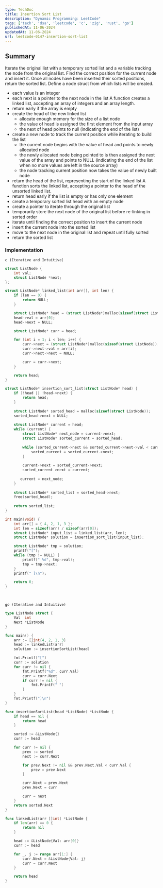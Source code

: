 ```yaml
---
type: TechDoc
title: Insertion Sort List
description: "Dynamic Programming: LeetCode"
tags: ['tech', 'dsa', 'leetcode', 'c', 'zig', 'rust', 'go']
publishedAt: 11-06-2024
updatedAt: 11-06-2024
url: leetcode-0147-insertion-sort-list
---
```

## Summary
Iterate the original list with a temporary sorted list and a variable tracking the node from the 
original list. Find the correct position for the current node and insert it. Once all nodes have 
been inserted their sorted positions, return the sorted list.
Define a node struct from which lists will be created.
- each value is an integer
- each next is a pointer to the next node in the list
A function creates a linked list, accepting an array of integers and an array length.
- return early if the array is empty
- create the head of the new linked list
  - allocate enough memory for the size of a list node
  - the value of head is assigned the first element from the input array
  - the next of head points to null (indicating the end of the list)
- create a new node to track the current position while iterating to build the list
  - the current node begins with the value of head and points to newly allocated node
  - the newly allocated node being pointed to is then assigned the next value of the array and 
points to NULL (indicating the end of the list when no more values are left in the source array)
  - the node tracking current position now takes the value of newly built node
- return the head of the list, representing the start of the linked list
A function sorts the linked list, accepting a pointer to the head of the unsorted linked list.
- return head early if the list is empty or has only one element
- create a temporary sorted list head with an empty node
- create a pointer to iterate through the original list
- temporarily store the next node of the original list before re-linking in sorted order
- iterate until finding the correct position to insert the current node
- insert the current node into the sorted list
- move to the next node in the original list and repeat until fully sorted
- return the sorted list

### Implementation
`c (Iterative and Intuitive)`
```c
struct ListNode {
    int val;
    struct ListNode *next;
};

struct ListNode* linked_list(int arr[], int len) {
    if (len == 0) {
        return NULL;
    }

    struct ListNode* head = (struct ListNode*)malloc(sizeof(struct ListNode));
    head->val = arr[0];
    head->next = NULL;

    struct ListNode* curr = head;

    for (int i = 1; i < len; i++) {
        curr->next = (struct ListNode*)malloc(sizeof(struct ListNode));
        curr->next->val = arr[i];
        curr->next->next = NULL;

        curr = curr->next;
    }

    return head;
}

struct ListNode* insertion_sort_list(struct ListNode* head) {
    if (!head || !head->next) {
        return head;
    }
    
    struct ListNode* sorted_head = malloc(sizeof(struct ListNode));
    sorted_head->next = NULL;
    
    struct ListNode* current = head;
    while (current) {
        struct ListNode* next_node = current->next;
        struct ListNode* sorted_current = sorted_head;
        
        while (sorted_current->next && sorted_current->next->val < current->val) {
            sorted_current = sorted_current->next;
        }
        
        current->next = sorted_current->next;
        sorted_current->next = current;
        
       current = next_node;
    }
    
    struct ListNode* sorted_list = sorted_head->next;
    free(sorted_head);
    
    return sorted_list;
}

int main(void) {
    int arr[] = { 4, 2, 1, 3 };
    int len = sizeof(arr) / sizeof(arr[0]);
    struct ListNode* input_list = linked_list(arr, len);
    struct ListNode* solution = insertion_sort_list(input_list);

    struct ListNode* tmp = solution;
    printf("[");
    while (tmp != NULL) {
        printf(" %d", tmp->val);
        tmp = tmp->next;
    }
    printf(" ]\n");

    return 0;
}
```

<br />

`go (Iterative and Intuitive)`
```go
type ListNode struct {
	Val  int
	Next *ListNode
}

func main() {
	arr := []int{4, 2, 1, 3}
	head := linkedList(arr)
	solution := insertionSortList(head)

	fmt.Printf("[")
	curr := solution
	for curr != nil {
		fmt.Printf("%d", curr.Val)
		curr = curr.Next
		if curr != nil {
			fmt.Printf(" ")
		}
	}
	fmt.Printf("]\n")
}

func insertionSortList(head *ListNode) *ListNode {
	if head == nil {
		return head
	}

	sorted := &ListNode{}
	curr := head

	for curr != nil {
		prev := sorted
		next := curr.Next

		for prev.Next != nil && prev.Next.Val < curr.Val {
			prev = prev.Next
		}

		curr.Next = prev.Next
		prev.Next = curr

		curr = next
	}
	return sorted.Next
}

func linkedList(arr []int) *ListNode {
	if len(arr) == 0 {
		return nil
	}

	head := &ListNode{Val: arr[0]}
	curr := head

	for _, j := range arr[1:] {
		curr.Next = &ListNode{Val: j}
		curr = curr.Next
	}

	return head
}
```
